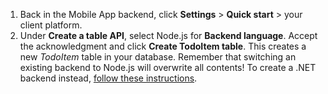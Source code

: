 
1. Back in the Mobile App backend, click **Settings** > **Quick start** > your client platform. 
2. Under **Create a table API**, select Node.js for **Backend language**. Accept the acknowledgment and click **Create TodoItem table**. This creates a new *TodoItem* table in your database. Remember that switching an existing backend to Node.js will overwrite all contents! To create a .NET backend instead, [follow these instructions](../articles/app-service-mobile/app-service-mobile-dotnet-backend-how-to-use-server-sdk.md#create-app).

<!--HONumber=Sep16_HO4-->


